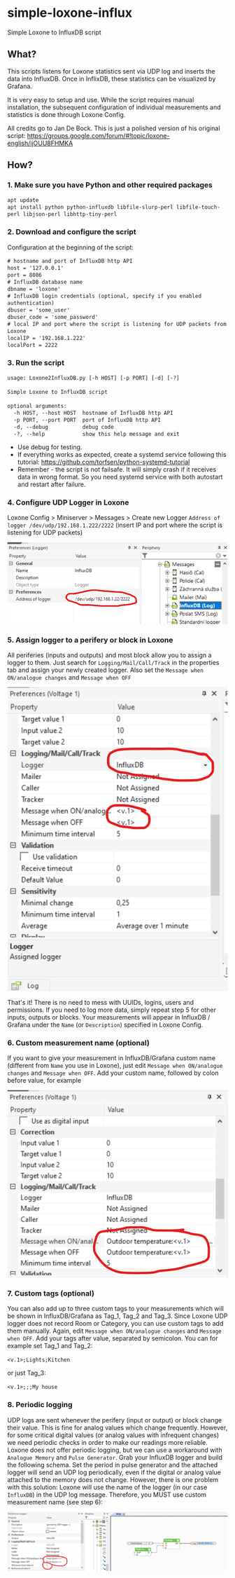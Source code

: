 # simple-loxone-influx
Simple Loxone to InfluxDB script

## What?

This scripts listens for Loxone statistics sent via UDP log and inserts the data into InfluxDB. Once in InflixDB, these statistics can be visualized by Grafana.

It is very easy to setup and use. While the script requires manual installation, the subsequent configuration of individual measurements and statistics is done through Loxone Config.

All credits go to Jan De Bock. This is just a polished version of his original script: https://groups.google.com/forum/#!topic/loxone-english/ijOUU8FHMKA

## How?

### 1. Make sure you have Python and other required packages
```
apt update
apt install python python-influxdb libfile-slurp-perl libfile-touch-perl libjson-perl libhttp-tiny-perl
```
### 2. Download and configure the script
Configuration at the beginning of the script:
```
# hostname and port of InfluxDB http API
host = '127.0.0.1'
port = 8086
# InfluxDB database name
dbname = 'loxone'
# InfluxDB login credentials (optional, specify if you enabled authentication)
dbuser = 'some_user'
dbuser_code = 'some_password'
# local IP and port where the script is listening for UDP packets from Loxone
localIP = '192.168.1.222'
localPort = 2222
```
### 3. Run the script
```
usage: Loxone2InfluxDB.py [-h HOST] [-p PORT] [-d] [-?]

Simple Loxone to InfluxDB script

optional arguments:
  -h HOST, --host HOST  hostname of InfluxDB http API
  -p PORT, --port PORT  port of InfluxDB http API
  -d, --debug           debug code
  -?, --help            show this help message and exit
```
* Use debug for testing.
* If everything works as expected, create a systemd service  following this tutorial: https://github.com/torfsen/python-systemd-tutorial
* Remember - the script is not failsafe. It will simply crash if it receives data in wrong format. So you need systemd service with both autostart and restart after failure.

### 4. Configure UDP Logger in Loxone
Loxone Config > Miniserver > Messages > Create new Logger
`Address of logger /dev/udp/192.168.1.222/2222`
(insert IP and port where the script is listening for UDP packets) 

![01](/pics/01.png)

### 5. Assign logger to a perifery or block in Loxone
All periferies (inputs and outputs) and most block allow you to assign a logger to them. Just search for `Logging/Mail/Call/Track` in the properties tab and assign your newly created logger. Also set the `Message when ON/analogue changes` and `Message when OFF`

![02](/pics/02.png)

That's it! There is no need to mess with UUIDs, logins, users and permissions. If you need to log more data, simply repeat step 5 for other inputs, outputs or blocks. Your measurements will appear in InfluxDB / Grafana under the `Name` (or `Description`) specified in Loxone Config.

### 6. Custom measurement name (optional)
If you want to give your measurement in InfluxDB/Grafana custom name (different from `Name` you use in Loxone), just edit `Message when ON/analogue changes` and `Message when OFF`. Add your custom name, followed by colon before value, for example

![03](/pics/03.png)

### 7. Custom tags (optional)
You can also add up to three custom tags to your measurements which will be shown in InfluxDB/Grafana as Tag_1, Tag_2 and Tag_3. Since Loxone UDP logger does not record Room or Category, you can use custom tags to add them manually. Again, edit `Message when ON/analogue changes` and `Message when OFF`. Add your tags after value, separated by semicolon. You can for example set Tag_1 and Tag_2:

`<v.1>;Lights;Kitchen`

or just Tag_3:

`<v.1>;;;My house`

### 8. Periodic logging
UDP logs are sent whenever the perifery (input or output) or block change their value. This is fine for analog values which change frequently. However, for some critical digital values (or analog values with infrequent changes) we need periodic checks in order to make our readings more reliable. Loxone does not offer periodic logging, but we can use a workaround with `Analogue Memory` and `Pulse Generator`. Grab your InfluxDB logger and build the following schema. Set the period in pulse generator and the attached logger will send an UDP log periodically, even if the digital or analog value attached to the memory does not change.
However, there is one problem with this solution: Loxone will use the name of the logger (in our case `InfluxDB`) in the UDP log message. Therefore, you MUST use custom measurement name (see step 6):

![04](/pics/04.png)

